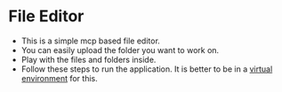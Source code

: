 # File Editor
- This is a simple mcp based file editor.
- You can easily upload the folder you want to work on.
- Play with the files and folders inside.
- Follow these steps to run the application. It is better to be in a [virtual environment]([url](https://docs.python.org/3/library/venv.html)) for this.
